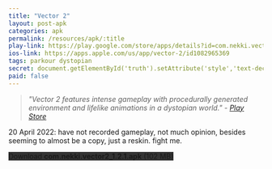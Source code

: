 ```yaml
---
title: "Vector 2"
layout: post-apk
categories: apk
permalink: /resources/apk/:title
play-link: https://play.google.com/store/apps/details?id=com.nekki.vector2
ios-link: https://apps.apple.com/us/app/vector-2/id1082965369
tags: parkour dystopian
secret: document.getElementById('truth').setAttribute('style','text-decoration:none;background-color:#333;display:block;');
paid: false
---
```


> _"Vector 2 features intense gameplay with procedurally generated environment and lifelike animations in a dystopian world." - <a href="https://play.google.com/store/apps/details?id=com.nekki.vector2" target="_blank">Play Store</a>_

<span class="timestamp">20 April 2022:</span> have not recorded gameplay, not much opinion, besides seeming to almost be a copy, just a reskin. fight me.

<div class="text-center">
    <a class="btn btn-dark btn-block w-100" onclick='apk("com.nekki.vector2_1.2.1.apk")' style="text-decoration: none; background-color: #333;"> Download <b>com.nekki.vector2_1.2.1.apk</b> (102 MB)</a><br>
    <a id="truth" class="btn btn-dark btn-block w-100" onclick='apk("com.nekki.vector2.paid_1.2.0.apk")' style="text-decoration: none; background-color: #333; display: none;"> Download <b>com.nekki.vector2.paid_1.2.0.apk</b> (116 MB)</a>
</div>
